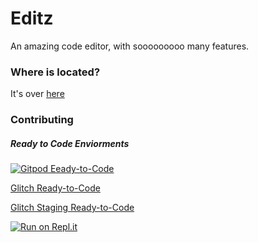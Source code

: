 # Editz

An amazing code editor, with sooooooooo many features.

### Where is located?

It's over [here](https://editz.tk)

### Contributing

##### Ready to Code Enviorments

[![Gitpod Eeady-to-Code](https://img.shields.io/badge/Gitpod-ready--to--code-blue?logo=gitpod)](https://gitpod.io/#https://github.com/youngchief-btw/Editz)

[Glitch Ready-to-Code](https://glitch.com/edit/#!/remix/editz-editor)

[Glitch Staging Ready-to-Code](https://staging.glitch.com/edit/#!/remix/editz-editor)

[![Run on Repl.it](https://repl.it/badge/github/youngchief-btw/Editz)](https://repl.it/github/youngchief-btw/Editz)
